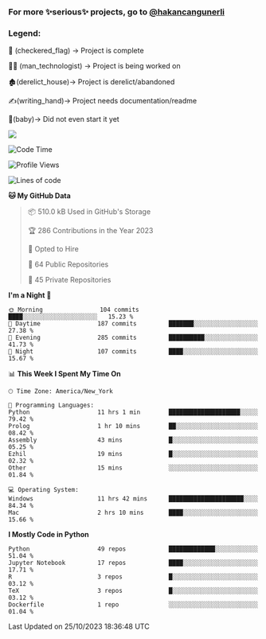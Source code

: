 ### For more ✨serious✨ projects, go to [@hakancangunerli](https://github.com/hakancangunerli)


### Legend:


🏁 (checkered_flag) -> Project is complete

👨‍💻 (man_technologist)   -> Project is being worked on

🏚️(derelict_house)-> Project is derelict/abandoned

✍️(writing_hand)-> Project needs documentation/readme

👶(baby)-> Did not even start it yet

![](https://github-readme-stats.vercel.app/api/top-langs/?username=hakancangunerli&layout=compact&hide=tex,html,shell,CSS,Ruby,Makefile,EmberScript,MATLAB,C&langs_count=6&exclude_repo=2015-csharp,gt_code,gsu_code,uga_code,uga_robotics)

<!--START_SECTION:waka-->
![Code Time](http://img.shields.io/badge/Code%20Time-566%20hrs%2038%20mins-blue)

![Profile Views](http://img.shields.io/badge/Profile%20Views-1-blue)

![Lines of code](https://img.shields.io/badge/From%20Hello%20World%20I%27ve%20Written-3.1%20million%20lines%20of%20code-blue)

**🐱 My GitHub Data** 

> 📦 510.0 kB Used in GitHub's Storage 
 > 
> 🏆 286 Contributions in the Year 2023
 > 
> 💼 Opted to Hire
 > 
> 📜 64 Public Repositories 
 > 
> 🔑 45 Private Repositories 
 > 
**I'm a Night 🦉** 

```text
🌞 Morning                104 commits         ████░░░░░░░░░░░░░░░░░░░░░   15.23 % 
🌆 Daytime                187 commits         ███████░░░░░░░░░░░░░░░░░░   27.38 % 
🌃 Evening                285 commits         ██████████░░░░░░░░░░░░░░░   41.73 % 
🌙 Night                  107 commits         ████░░░░░░░░░░░░░░░░░░░░░   15.67 % 
```


📊 **This Week I Spent My Time On** 

```text
🕑︎ Time Zone: America/New_York

💬 Programming Languages: 
Python                   11 hrs 1 min        ████████████████████░░░░░   79.42 % 
Prolog                   1 hr 10 mins        ██░░░░░░░░░░░░░░░░░░░░░░░   08.42 % 
Assembly                 43 mins             █░░░░░░░░░░░░░░░░░░░░░░░░   05.25 % 
Ezhil                    19 mins             █░░░░░░░░░░░░░░░░░░░░░░░░   02.32 % 
Other                    15 mins             ░░░░░░░░░░░░░░░░░░░░░░░░░   01.84 % 

💻 Operating System: 
Windows                  11 hrs 42 mins      █████████████████████░░░░   84.34 % 
Mac                      2 hrs 10 mins       ████░░░░░░░░░░░░░░░░░░░░░   15.66 % 
```

**I Mostly Code in Python** 

```text
Python                   49 repos            █████████████░░░░░░░░░░░░   51.04 % 
Jupyter Notebook         17 repos            ████░░░░░░░░░░░░░░░░░░░░░   17.71 % 
R                        3 repos             █░░░░░░░░░░░░░░░░░░░░░░░░   03.12 % 
TeX                      3 repos             █░░░░░░░░░░░░░░░░░░░░░░░░   03.12 % 
Dockerfile               1 repo              ░░░░░░░░░░░░░░░░░░░░░░░░░   01.04 % 
```




 Last Updated on 25/10/2023 18:36:48 UTC
<!--END_SECTION:waka-->


